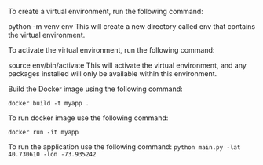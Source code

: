 To create a virtual environment, run the following command:

python -m venv env
This will create a new directory called env that contains the virtual environment.

To activate the virtual environment, run the following command:

source env/bin/activate
This will activate the virtual environment, and any packages installed will only be available within this environment.

Build the Docker image using the following command:

`docker build -t myapp .`

To run docker image use the following command:

`docker run -it myapp`

To run the application use the following command:
`python main.py -lat 40.730610 -lon -73.935242`